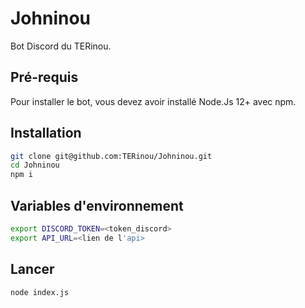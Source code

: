 
# Johninou
Bot Discord du TERinou.

## Pré-requis
Pour installer le bot, vous devez avoir installé Node.Js 12+ avec npm.

## Installation
```bash
git clone git@github.com:TERinou/Johninou.git
cd Johninou
npm i
```

## Variables d'environnement
```bash
export DISCORD_TOKEN=<token_discord>
export API_URL=<lien de l'api>
```

## Lancer
```bash
node index.js
```
